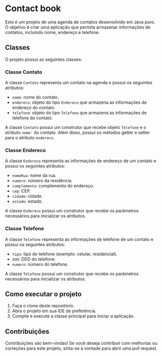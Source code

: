 # Contact book

Este é um projeto de uma agenda de contatos desenvolvido em Java puro. O objetivo é criar uma aplicação que permita armazenar informações 
de contatos, incluindo nome, endereço e telefone.

## Classes

O projeto possui as seguintes classes:

### Classe Contato

A classe `Contato` representa um contato na agenda e possui os seguintes atributos:

- `nome`: nome do contato.
- `endereco`: objeto do tipo `Endereco` que armazena as informações de endereço do contato.
- `telefone`: objeto do tipo `Telefone` que armazena as informações de telefone do contato.

A classe `Contato` possui um construtor que recebe objeto `Telefone` e o atributo `nome'` do contato. Além disso, possui os métodos getter e setter para o atributo `endereco`.

### Classe Endereco

A classe `Endereco` representa as informações de endereço de um contato e possui os seguintes atributos:

- `nomeRua`: nome da rua.
- `numero`: número da residência.
- `complemento`: complemento do endereço.
- `cep`: CEP.
- `cidade`: cidade.
- `estado`: estado.

A classe `Endereco` possui um construtor que recebe os parâmetros necessários para inicializar os atributos.

### Classe Telefone

A classe `Telefone` representa as informações de telefone de um contato e possui os seguintes atributos:

- `tipo`: tipo de telefone (exemplo: celular, residencial).
- `ddd`: DDD do telefone.
- `numero`: número do telefone.

A classe `Telefone` possui um construtor que recebe os parâmetros necessários para inicializar os atributos.

## Como executar o projeto

1. Faça o clone deste repositório.
2. Abra o projeto em sua IDE de preferência.
3. Compile e execute a classe principal para iniciar a aplicação.

## Contribuições

Contribuições são bem-vindas! Se você deseja contribuir com melhorias ou correções para este projeto, sinta-se à vontade para abrir uma pull request.